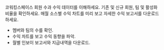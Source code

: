 코워킹스페이스 회원 수과 수익 데이터를 이해하세요. 기존 및 신규 회원, 팀 및 활성화 비율을 확인하세요. 매월 소스별 수익 차트를 미리 보고 자세한 수익 보고서를 다운로드하세요.

- 멤버와 팀의 수를 확인.
- 수익 차트를 보고 수익 동향을 파악.
- 월별 인보이 보고서와 지급내역을 다운로드.
